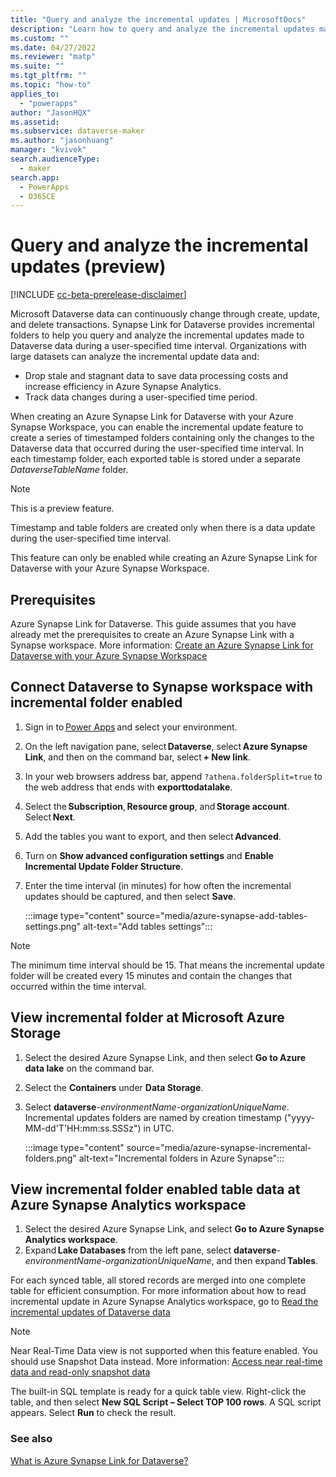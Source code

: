 ```yaml
---
title: "Query and analyze the incremental updates | MicrosoftDocs"
description: "Learn how to query and analyze the incremental updates made to Microsoft Dataverse data during a user-specified time interval with Power Apps and Azure Synapse Analytics"
ms.custom: ""
ms.date: 04/27/2022
ms.reviewer: "matp"
ms.suite: ""
ms.tgt_pltfrm: ""
ms.topic: "how-to"
applies_to: 
  - "powerapps"
author: "JasonHQX"
ms.assetid: 
ms.subservice: dataverse-maker
ms.author: "jasonhuang"
manager: "kvivek"
search.audienceType: 
  - maker
search.app: 
  - PowerApps
  - D365CE
---
```

# Query and analyze the incremental updates (preview)

[!INCLUDE [cc-beta-prerelease-disclaimer](../../includes/cc-beta-prerelease-disclaimer.md)]

Microsoft Dataverse data can continuously change through create, update, and delete transactions. Synapse Link for Dataverse provides incremental folders to help you query and analyze the incremental updates made to Dataverse data during a user-specified time interval. Organizations with large datasets can analyze the incremental update data and:

- Drop stale and stagnant data to save data processing costs and increase efficiency in Azure Synapse Analytics.  
- Track data changes during a user-specified time period.

When creating an Azure Synapse Link for Dataverse with your Azure Synapse Workspace, you can enable the incremental update feature to create a series of timestamped folders containing only the changes to the Dataverse data that occurred during the user-specified time interval. In each timestamp folder, each exported table is stored under a separate *DataverseTableName* folder.

> [!NOTE]
> This is a preview feature.
> 
> Timestamp and table folders are created only when there is a data update during the user-specified time interval.
> 
> This feature can only be enabled while creating an Azure Synapse Link for Dataverse with your Azure Synapse Workspace.

## Prerequisites

Azure Synapse Link for Dataverse. This guide assumes that you have already met the prerequisites to create an Azure Synapse Link with a Synapse workspace.  More information: [Create an Azure Synapse Link for Dataverse with your Azure Synapse Workspace](azure-synapse-link-synapse.md#prerequisites)

## Connect Dataverse to Synapse workspace with incremental folder enabled 

1. Sign in to [Power Apps](https://make.powerapps.com/?utm_source=padocs&utm_medium=linkinadoc&utm_campaign=referralsfromdoc) and select your environment.
1. On the left navigation pane, select **Dataverse**, select **Azure Synapse Link**, and then on the command bar, select **+ New link**.
1. In your web browsers address bar, append `?athena.folderSplit=true` to the web address that ends with **exporttodatalake**.
1. Select the **Subscription**, **Resource group**, and **Storage account**. Select **Next**.  
1. Add the tables you want to export, and then select **Advanced**.  
1. Turn on **Show advanced configuration settings** and **Enable Incremental Update Folder Structure**.
1. Enter the time interval (in minutes) for how often the incremental updates should be captured, and then select **Save**.  

   :::image type="content" source="media/azure-synapse-add-tables-settings.png" alt-text="Add tables settings":::

> [!NOTE]
> The minimum time interval should be 15. That means the incremental update folder will be created every 15 minutes and contain the changes that occurred within the time interval.

## View incremental folder at Microsoft Azure Storage

1. Select the desired Azure Synapse Link, and then select **Go to Azure data lake** on the command bar.
1. Select the **Containers** under **Data Storage**.
1. Select **dataverse**-*environmentName*-*organizationUniqueName*. Incremental updates folders are named by creation timestamp ("yyyy-MM-dd'T'HH:mm:ss.SSSz") in UTC.  

   :::image type="content" source="media/azure-synapse-incremental-folders.png" alt-text="Incremental folders in Azure Synapse":::

## View incremental folder enabled table data at Azure Synapse Analytics workspace

1. Select the desired Azure Synapse Link, and select **Go to Azure Synapse Analytics workspace**.
1. Expand **Lake Databases** from the left pane, select **dataverse**-*environmentName*-*organizationUniqueName*, and then expand **Tables**.  

For each synced table, all stored records are merged into one complete table for efficient consumption. For more information about how to read incremental update in Azure Synapse Analytics workspace, go to [Read the incremental updates of Dataverse data](azure-synapse-link-incremental.md) 

> [!NOTE] 
> Near Real-Time Data view is not supported when this feature enabled. You should use Snapshot Data instead. More information: [Access near real-time data and read-only snapshot data](azure-synapse-link-synapse.md#access-near-real-time-data-and-read-only-snapshot-data-preview)
> 
> The built-in SQL template is ready for a quick table view. Right-click the table, and then select **New SQL Script – Select TOP 100 rows**. A SQL script appears. Select **Run** to check the result.

### See also

[What is Azure Synapse Link for Dataverse?](export-to-data-lake.md)
